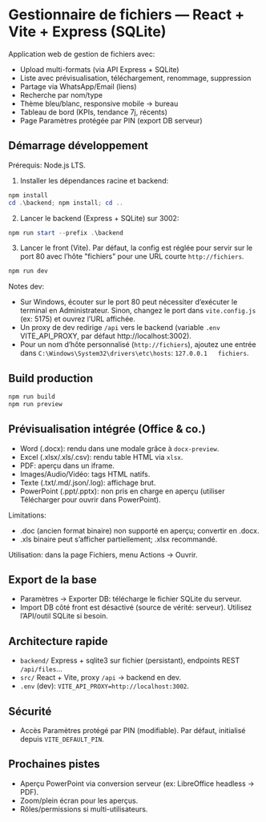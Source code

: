 # Gestionnaire de fichiers — React + Vite + Express (SQLite)

Application web de gestion de fichiers avec:

- Upload multi-formats (via API Express + SQLite)
- Liste avec prévisualisation, téléchargement, renommage, suppression
- Partage via WhatsApp/Email (liens)
- Recherche par nom/type
- Thème bleu/blanc, responsive mobile → bureau
- Tableau de bord (KPIs, tendance 7j, récents)
- Page Paramètres protégée par PIN (export DB serveur)

## Démarrage développement

Prérequis: Node.js LTS.

1) Installer les dépendances racine et backend:

```powershell
npm install
cd .\backend; npm install; cd ..
```

2) Lancer le backend (Express + SQLite) sur 3002:

```powershell
npm run start --prefix .\backend
```

3) Lancer le front (Vite). Par défaut, la config est réglée pour servir sur le port 80 avec l’hôte "fichiers" pour une URL courte `http://fichiers`.

```powershell
npm run dev
```

Notes dev:
- Sur Windows, écouter sur le port 80 peut nécessiter d’exécuter le terminal en Administrateur. Sinon, changez le port dans `vite.config.js` (ex: 5175) et ouvrez l’URL affichée.
- Un proxy de dev redirige `/api` vers le backend (variable `.env` VITE_API_PROXY, par défaut http://localhost:3002).
- Pour un nom d’hôte personnalisé (`http://fichiers`), ajoutez une entrée dans `C:\Windows\System32\drivers\etc\hosts`: `127.0.0.1   fichiers`.

## Build production

```powershell
npm run build
npm run preview
```

## Prévisualisation intégrée (Office & co.)

- Word (.docx): rendu dans une modale grâce à `docx-preview`.
- Excel (.xlsx/.xls/.csv): rendu table HTML via `xlsx`.
- PDF: aperçu dans un iframe.
- Images/Audio/Vidéo: tags HTML natifs.
- Texte (.txt/.md/.json/.log): affichage brut.
- PowerPoint (.ppt/.pptx): non pris en charge en aperçu (utiliser Télécharger pour ouvrir dans PowerPoint).

Limitations:
- .doc (ancien format binaire) non supporté en aperçu; convertir en .docx.
- .xls binaire peut s’afficher partiellement; .xlsx recommandé.

Utilisation: dans la page Fichiers, menu Actions → Ouvrir.

## Export de la base

- Paramètres → Exporter DB: télécharge le fichier SQLite du serveur.
- Import DB côté front est désactivé (source de vérité: serveur). Utilisez l’API/outil SQLite si besoin.

## Architecture rapide

- `backend/` Express + sqlite3 sur fichier (persistant), endpoints REST `/api/files`...
- `src/` React + Vite, proxy `/api` → backend en dev.
- `.env` (dev): `VITE_API_PROXY=http://localhost:3002`.

## Sécurité

- Accès Paramètres protégé par PIN (modifiable). Par défaut, initialisé depuis `VITE_DEFAULT_PIN`.

## Prochaines pistes

- Aperçu PowerPoint via conversion serveur (ex: LibreOffice headless → PDF).
- Zoom/plein écran pour les aperçus.
- Rôles/permissions si multi-utilisateurs.
